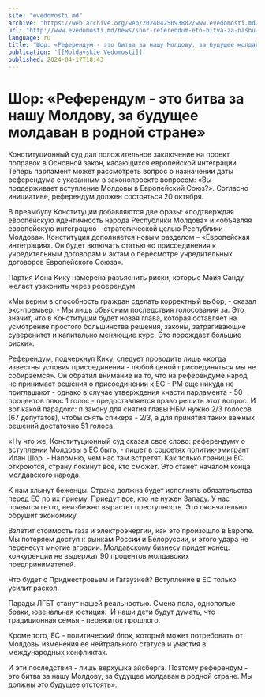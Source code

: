 ```yaml
---
site: "evedomosti.md"
archive: "https://web.archive.org/web/20240425093802/www.evedomosti.md/news/shor-referendum-eto-bitva-za-nashu-moldovu-za-budushee-molda"
url: "http://www.evedomosti.md/news/shor-referendum-eto-bitva-za-nashu-moldovu-za-budushee-molda"
language: ru
title: "Шор: «Референдум - это битва за нашу Молдову, за будущее молдаван в родной стране»"
publication: '[[Moldavskie Vedomosti]]'
published: 2024-04-17T18:43
---
```


# Шор: «Референдум - это битва за нашу Молдову, за будущее молдаван в родной стране»

Конституционный суд дал положительное заключение на проект поправок в Основной закон, касающихся европейской интеграции. Теперь парламент может рассмотреть вопрос о назначении даты референдума с указанным в законопроекте вопросом: «Вы поддерживает вступление Молдовы в Европейский Союз?». Согласно инициативе, референдум должен состояться 20 октября.

В преамбулу Конституции добавляются две фразы: «подтверждая европейскую идентичность народа Республики Молдова» и «объявляя европейскую интеграцию - стратегической целью Республики Молдова». Конституция дополняется новым разделом – «Европейская интеграция». Он будет включать статью «о присоединения к учредительным договорам и актам о пересмотре учредительных договоров Европейского Союза».

Партия Иона Кику намерена разъяснить риски, которые Майя Санду желает узаконить через референдум.

«Мы верим в способность граждан сделать корректный выбор, - сказал экс-премьер. - Мы лишь объясним последствия голосования за. Это значит, что в Конституции будет новая глава, которая оставляет на усмотрение простого большинства решения, законы, затрагивающие суверенитет и капитально меняющие курс. Это порождает большие риски».

Референдум, подчеркнул Кику, следует проводить лишь «когда известны условия присоединения - любой ценой присоединяться мы не собираемся». Он обратил внимание на то, что на референдуме народ не принимает решения о присоединении к ЕС - РМ еще никуда не приглашают - однако в случае утверждения «части парламента - 50 процентов плюс 1 голос - предоставляется право решить этот вопрос. И вот какой парадокс: п закону для снятия главы НБМ нужно 2/3 голосов (67 депутатов), чтобы снять спикера - 2/3, а для принятия таких важных решений достаточно 51 голоса.

«Ну что же, Конституционный суд сказал свое слово: референдуму о вступлении Молдовы в ЕС быть, - пишет в соцсетях политик-эмигрант Илан Шор. - Напомню, чем нас там встретят. Как только границы ЕС откроются, страну покинут все, кто сможет. Это станет началом конца молдавского народа.

К нам хлынут беженцы. Страна должна будет исполнять обязательства перед ЕС по их приему. Приедут все, кто не нужен Западу. У нас появятся гетто, неизбежно вырастет преступность. Это окончательно обрушит экономику.

Взлетит стоимость газа и электроэнергии, как это произошло в Европе. Мы потеряем доступ к рынкам России и Белоруссии, и этого удара не перенесут многие аграрии. Молдавскому бизнесу придет конец: конкуренции не выдержат 90 процентов молдавских предпринимателей.

Что будет с Приднестровьем и Гагаузией? Вступление в ЕС только усилит раскол.

Парады ЛГБТ станут нашей реальностью. Смена пола, однополые браки, ювенальная юстиция.  И наши дети будут думать, что традиционная семья - пережиток прошлого.

Кроме того, ЕС - политический блок, который может потребовать от Молдовы изменения ее нейтрального статуса и участия в международных конфликтах.

И эти последствия - лишь верхушка айсберга. Поэтому референдум - это битва за нашу Молдову, за будущее молдаван в родной стране. Мы должны это будущее отстоять».